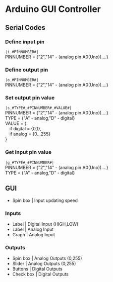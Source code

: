 # Arduino GUI Controller

## Serial Codes

### Define input pin
```|i_#PINNUMBER#|``` <br>
PINNUMBER = {"2","14" - (analog pin A0(Uno))....} <br>

### Define output pin
```|o_#PINNUMBER#|``` <br>
PINNUMBER = {"2","14" - (analog pin A0(Uno))....}

### Set output pin value
```|s_#TYPE#_#PINNUMBER#_#VALUE#|``` <br>
PINNUMBER = {"2","14" - (analog pin A0(Uno))....}<br>
TYPE = {"A" - analog,"D" - digital}<br>
VALUE = {<br>
&emsp;if digital = {0,1},<br>
&emsp;if analog = {0...255}<br>
    }

### Get input pin value
```|g_#TYPE#_#PINNUMBER#|``` <br>
PINNUMBER = {"2","14" - (analog pin A0(Uno))....}<br>
TYPE = {"A" - analog,"D" - digital}<br>

## GUI

- Spin box | Input updating speed

### Inputs
- Label | Digital Input (HIGH,LOW)
- Label | Analog Input
- Graph | Analog Input

### Outputs
- Spin box | Analog  Outputs (0,255)
- Slider | Analog  Outputs (0,255)
- Buttons | Digital Outputs
- Check box | Digital Outputs